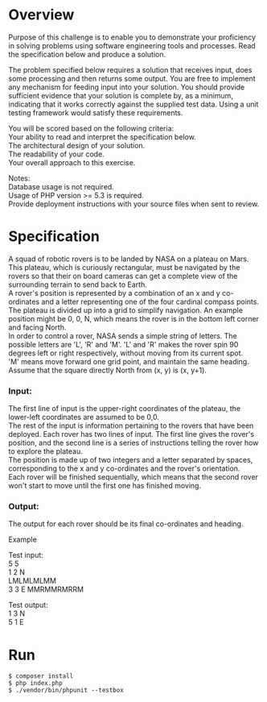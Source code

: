# Overview

Purpose of this challenge is to enable you to demonstrate your proficiency in solving problems using software engineering tools and processes. Read the specification below and produce a solution.

The problem specified below requires a solution that receives input, does some processing and then returns some output. You are free to implement any mechanism for feeding input into your solution. You should provide sufficient evidence that your solution is complete by, as a minimum, indicating that it works correctly against the supplied test data. Using a unit testing framework would satisfy these requirements.


You will be scored based on the following criteria:  
Your ability to read and interpret the specification below.  
The architectural design of your solution.  
The readability of your code.  
Your overall approach to this exercise.  

Notes:  
Database usage is not required.  
Usage of PHP version >= 5.3 is required.  
Provide deployment instructions with your source files when sent to review.


# Specification

A squad of robotic rovers is to be landed by NASA on a plateau on Mars.  
This plateau, which is curiously rectangular, must be navigated by the rovers so that their on board cameras can get a complete view of the surrounding terrain to send back to Earth.  
A rover's position is represented by a combination of an x and y co-ordinates and a letter representing one of the four cardinal compass points. The plateau is divided up into a grid to simplify navigation. An example position might be 0, 0, N, which means the rover is in the bottom left corner and facing North.  
In order to control a rover, NASA sends a simple string of letters. The possible letters are 'L', 'R' and 'M'. 'L' and 'R' makes the rover spin 90 degrees left or right respectively, without moving from its current spot.  
'M' means move forward one grid point, and maintain the same heading.  
Assume that the square directly North from (x, y) is (x, y+1).


### Input:
The first line of input is the upper-right coordinates of the plateau, the lower-left coordinates are assumed to be 0,0.  
The rest of the input is information pertaining to the rovers that have been deployed. Each rover has two lines of input. The first line gives the rover's position, and the second line is a series of instructions telling the rover how to explore the plateau.  
The position is made up of two integers and a letter separated by spaces, corresponding to the x and y co-ordinates and the rover's orientation.  
Each rover will be finished sequentially, which means that the second rover won't start to move until the first one has finished moving.

### Output:
The output for each rover should be its final co-ordinates and heading.


Example

Test input:  
5 5  
1 2 N  
LMLMLMLMM  
3 3 E
MMRMMRMRRM

Test output:  
1 3 N  
5 1 E

# Run
```
$ composer install
$ php index.php
$ ./vendor/bin/phpunit --testbox
```
